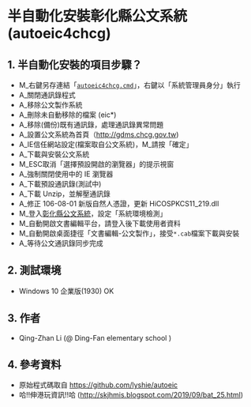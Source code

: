 # 半自動化安裝彰化縣公文系統(autoeic4chcg)
## 1. 半自動化安裝的項目步驟？
- M_右鍵另存連結「[`autoeic4chcg.cmd`](https://raw.githubusercontent.com/ghostfox369/autoeic4chcg/master/autoeic4chcg.cmd)」，右鍵以「系統管理員身分」執行
- A_關閉通訊錄程式
- A_移除公文製作系統
- A_刪除未自動移除的檔案 (eic*)
- A_移除(備份)既有通訊錄，處理通訊錄異常問題
- A_設置公文系統為首頁（http://gdms.chcg.gov.tw)
- A_IE信任網站設定(檔案取自公文系統)，M_請按「確定」
- A_下載與安裝公文系統
- M_ESC取消「選擇預設開啟的瀏覽器」的提示視窗
- A_強制關閉使用中的 IE 瀏覽器
- A_下載預設通訊錄(測試中)
- A_下載 Unzip，並解壓通訊錄
- A_修正 106-08-01 新版自然人憑證，更新 HiCOSPKCS11_219.dll
- M_登入[彰化縣公文系統](http://gdms.chcg.gov.tw)，設定「系統環境檢測」
- M_自動開啟文書編輯平台，請登入後下載使用者資料
- M_自動開啟桌面捷徑「文書編輯-公文製作」，接受`*.cab`檔案下載與安裝
- A_等待公文通訊錄同步完成

## 2. 測試環境
- Windows 10 企業版(1930) OK

## 3. 作者
- Qing-Zhan Li (@ Ding-Fan elementary school )

## 4. 參考資料
- 原始程式碼取自 https://github.com/lyshie/autoeic
- 哈!!伸港玩資訊!!哈 (http://skjhmis.blogspot.com/2019/09/bat_25.html)

